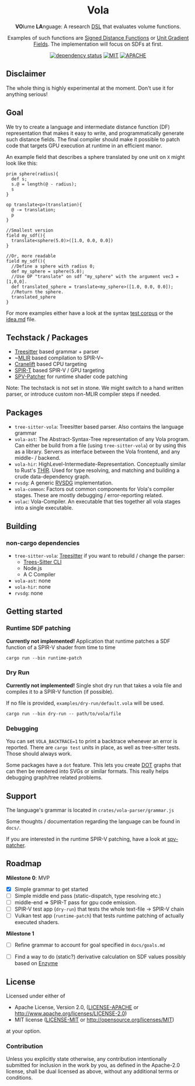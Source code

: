 <div align="center">

# Vola

**VO**lume **LA**nguage: A research [DSL](https://en.wikipedia.org/wiki/Domain-specific_language) that evaluates volume functions.

Examples of such functions are [Signed Distance Functions](https://en.wikipedia.org/wiki/Signed_distance_function) or [Unit Gradient Fields](https://www.blakecourter.com/2023/05/18/field-notation.html).
The implementation will focus on SDFs at first.

[![dependency status](https://deps.rs/repo/gitlab/tendsinmende/vola/status.svg)](https://deps.rs/repo/gitlab/tendsinmende/vola)
[![MIT](https://img.shields.io/badge/License-MIT-blue)](LICENSE-MIT)
[![APACHE](https://img.shields.io/badge/License-Apache_2.0-blue)](LICENSE-APACHE)

</div>

## Disclaimer 

The whole thing is highly experimental at the moment. Don't use it for anything serious!

## Goal

We try to create a language and intermediate distance function (DF) representation that makes it easy to write, and programmatically generate such distance fields. The final compiler should make 
it possible to patch code that targets GPU execution at runtime in an efficient manor.

An example field that describes a sphere translated by one unit on `X` might look like this:

```
prim sphere(radius){
  def s;
  s.@ = length(@ - radius);
  s
}

op translate<p>(translation){
  @ -= translation;
  p
}

//Smallest version
field my_sdf(){
  translate<sphere(5.0)>([1.0, 0.0, 0.0])
}

//Or, more readable
field my_sdf(){
  //Define a sphere with radius 0;
  def my_sphere = sphere(5.0);
  //Use OP "translate" on sdf "my_sphere" with the argument vec3 = [1,0,0].
  def translated_sphere = translate<my_sphere>([1.0, 0.0, 0.0]);
  //Return the sphere.
  translated_sphere
}
```

For more examples either have a look at the syntax [test corpus](crates/tree-sitter-vola/corpus) or the [idea.md](https://gitlab.com/tendsinmende/vola/-/blob/main/docs/ideas.md?ref_type=heads#syntax-examples) file.


## Techstack / Packages

- [Treesitter](https://github.com/tree-sitter/tree-sitter) based grammar + parser
- ~[MLIR](https://mlir.llvm.org/) based compilation to SPIR-V~
- [Cranelift](https://cranelift.dev/) based CPU targeting
- [SPIR-T](https://github.com/EmbarkStudios/spirt) based SPIR-V / GPU targeting
- [SPV-Patcher](https://gitlab.com/tendsinmende/spv-patcher) for runtime shader code patching

Note: The techstack is not set in stone. We might switch to a hand written parser, or introduce custom non-MLIR compiler steps if needed.

## Packages

- `tree-sitter-vola`: Treesitter based parser. Also contains the language grammar
- `vola-ast`: The Abstract-Syntax-Tree representation of any Vola program. Can either be build from a file (using `tree-sitter-vola`) or 
by using this as a library. Servers as interface between the Vola frontend, and any middle- / backend.
- `vola-hir`: HighLevel-Intermediate-Representation. Conceptually similar to Rust's [THIR](https://rustc-dev-guide.rust-lang.org/thir.html). Used for type resolving, and matching and building a crude data-dependency graph.
- `rvsdg`: A generic [RVSDG](https://dl.acm.org/doi/abs/10.1145/3391902) implementation. 
- `vola-common`: Factors out common components for Vola's compiler stages. These are mostly debugging / error-reporting related.
- `volac`: Vola-Compiler. An executable that ties together all vola stages into a single executable.

## Building

### non-cargo dependencies

- `tree-sitter-vola`: [Treesitter](https://tree-sitter.github.io/tree-sitter/creating-parsers#dependencies) if you want to rebuild / change the parser:
  - [Trees-Sitter CLI](https://crates.io/crates/tree-sitter-cli)
  - Node.js
  - A C Compiler
- `vola-ast`: none
- `vola-hir`: none
- `rvsdg`: none

## Getting started

### Runtime SDF patching
**Currently not implemented!**
Application that runtime patches a SDF function of a SPIR-V shader from time to time
``` shell
cargo run --bin runtime-patch
```

### Dry Run
**Currently not implemented!**
Single shot dry run that takes a vola file and compiles it to a SPIR-V function (if possible).

If no file is provided, `examples/dry-run/default.vola` will be used.
``` shell
cargo run --bin dry-run -- path/to/vola/file
```

### Debugging
You can set `VOLA_BACKTRACE=1` to print a backtrace whenever an error is reported. There are `cargo test` units in place, as well as tree-sitter tests. Those should always 
work.

Some packages have a `dot` feature. This lets you create [DOT](https://en.wikipedia.org/wiki/DOT_%28graph_description_language%29) graphs that can then be rendered into SVGs or similar formats. This really helps debugging graph/tree related problems.

## Support

The language's grammar is located in `crates/vola-parser/grammar.js`

Some thoughts / documentation regarding the language can be found in `docs/`.

If you are interested in the runtime SPIR-V patching, have a look at [spv-patcher](https://gitlab.com/tendsinmende/spv-patcher).


## Roadmap

**Milestone 0**: MVP

- [x] Simple grammar to get started
- [ ] Simple middle end pass (static-dispatch, type resolving etc.)
- [ ] middle-end => SPIR-T pass for gpu code emission. 
- [ ] SPIR-V test app (`dry-run`) that tests the whole text-file -> SPIR-V chain
- [ ] Vulkan test app (`runtime-patch`) that tests runtime patching of actually executed shaders.

**Milestone 1**

- [ ] Refine grammar to account for goal specified in `docs/goals.md`
- [ ] Find a way to do (static?) derivative calculation on SDF values possibly based on [Enzyme](https://enzyme.mit.edu/)


## License

Licensed under either of

- Apache License, Version 2.0, ([LICENSE-APACHE](LICENSE-APACHE) or <http://www.apache.org/licenses/LICENSE-2.0>)
- MIT license ([LICENSE-MIT](LICENSE-MIT) or <http://opensource.org/licenses/MIT>)

at your option.

### Contribution

Unless you explicitly state otherwise, any contribution intentionally submitted for inclusion in the work by you, as defined in the Apache-2.0 license, shall be dual licensed as above, without any additional terms or conditions.
